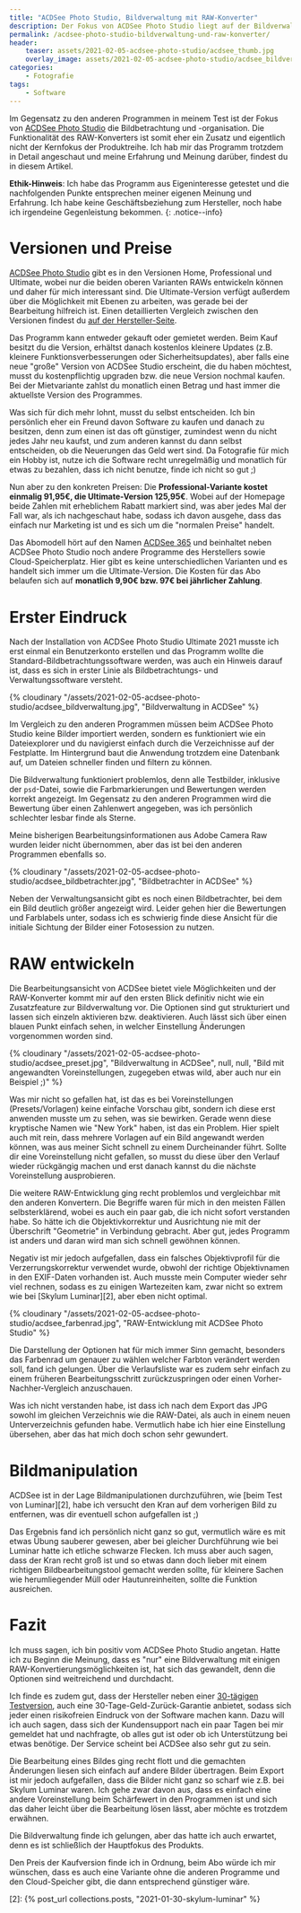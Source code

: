 ```yaml
---
title: "ACDSee Photo Studio, Bildverwaltung mit RAW-Konverter"
description: Der Fokus von ACDSee Photo Studio liegt auf der Bildverwaltung und -organisation, einige Versionen verfügen aber auch über einen RAW-Konverter. Was dieser kann und ob das gut genug ist, schau ich mir in diesem Artikel an.
permalink: /acdsee-photo-studio-bildverwaltung-und-raw-konverter/
header:
    teaser: assets/2021-02-05-acdsee-photo-studio/acdsee_thumb.jpg
    overlay_image: assets/2021-02-05-acdsee-photo-studio/acdsee_bildverwaltung.jpg
categories:
    - Fotografie
tags:
    - Software
---
```


Im Gegensatz zu den anderen Programmen in meinem Test ist der Fokus von [ACDSee Photo Studio][1] die Bildbetrachtung und -organisation. 
Die Funktionalität des RAW-Konverters ist somit eher ein Zusatz und eigentlich nicht der Kernfokus der Produktreihe. 
Ich hab mir das Programm trotzdem in Detail angeschaut und meine Erfahrung und Meinung darüber, findest du in diesem Artikel.

**Ethik-Hinweis**: Ich habe das Programm aus Eigeninteresse getestet und die nachfolgenden Punkte entsprechen meiner eigenen Meinung und Erfahrung.
Ich habe keine Geschäftsbeziehung zum Hersteller, noch habe ich irgendeine Gegenleistung bekommen.
{: .notice--info}

# Versionen und Preise
[ACDSee Photo Studio][1] gibt es in den Versionen Home, Professional und Ultimate, wobei nur die beiden oberen Varianten RAWs entwickeln können und daher für mich interessant sind. 
Die Ultimate-Version verfügt außerdem über die Möglichkeit mit Ebenen zu arbeiten, was gerade bei der Bearbeitung hilfreich ist. 
Einen detaillierten Vergleich zwischen den Versionen findest du [auf der Hersteller-Seite](https://www.acdsee.com/de/product-comparison/).

Das Programm kann entweder gekauft oder gemietet werden. Beim Kauf besitzt du die Version, 
erhältst danach kostenlos kleinere Updates (z.B. kleinere Funktionsverbesserungen oder Sicherheitsupdates), 
aber falls eine neue "große" Version von ACDSee Studio erscheint, die du haben möchtest, musst du kostenpflichtig upgraden bzw. die neue Version nochmal kaufen. 
Bei der Mietvariante zahlst du monatlich einen Betrag und hast immer die aktuellste Version des Programmes.

Was sich für dich mehr lohnt, musst du selbst entscheiden. 
Ich bin persönlich eher ein Freund davon Software zu kaufen und danach zu besitzen, denn zum einen ist das oft günstiger, 
zumindest wenn du nicht jedes Jahr neu kaufst, und zum anderen kannst du dann selbst entscheiden, ob die Neuerungen das Geld wert sind. 
Da Fotografie für mich ein Hobby ist, nutze ich die Software recht unregelmäßig und monatlich für etwas zu bezahlen, dass ich nicht benutze, finde ich nicht so gut ;)

Nun aber zu den konkreten Preisen: Die **Professional-Variante kostet einmalig 91,95€, die Ultimate-Version 125,95€**. 
Wobei auf der Homepage beide Zahlen mit erheblichem Rabatt markiert sind, was aber jedes Mal der Fall war, als ich nachgeschaut habe, 
sodass ich davon ausgehe, dass das einfach nur Marketing ist und es sich um die "normalen Preise" handelt.

Das Abomodell hört auf den Namen [ACDSee 365](https://www.365.acdsee.com/de/index) und beinhaltet neben ACDSee Photo Studio noch andere Programme des Herstellers sowie Cloud-Speicherplatz. 
Hier gibt es keine unterschiedlichen Varianten und es handelt sich immer um die Ultimate-Version. 
Die Kosten für das Abo belaufen sich auf **monatlich 9,90€ bzw. 97€ bei jährlicher Zahlung**.

# Erster Eindruck
Nach der Installation von ACDSee Photo Studio Ultimate 2021 musste ich erst einmal ein Benutzerkonto erstellen und das Programm wollte die Standard-Bildbetrachtungssoftware werden, 
was auch ein Hinweis darauf ist, dass es sich in erster Linie als Bildbetrachtungs- und Verwaltungssoftware versteht.

{% cloudinary "/assets/2021-02-05-acdsee-photo-studio/acdsee_bildverwaltung.jpg", "Bildverwaltung in ACDSee" %}

Im Vergleich zu den anderen Programmen müssen beim ACDSee Photo Studio keine Bilder importiert werden, 
sondern es funktioniert wie ein Dateiexplorer und du navigierst einfach durch die Verzeichnisse auf der Festplatte. 
Im Hintergrund baut die Anwendung trotzdem eine Datenbank auf, um Dateien schneller finden und filtern zu können.

Die Bildverwaltung funktioniert problemlos, denn alle Testbilder, inklusive der `psd`-Datei, sowie die Farbmarkierungen und Bewertungen werden korrekt angezeigt. 
Im Gegensatz zu den anderen Programmen wird die Bewertung über einen Zahlenwert angegeben, was ich persönlich schlechter lesbar finde als Sterne.

Meine bisherigen Bearbeitungsinformationen aus Adobe Camera Raw wurden leider nicht übernommen, aber das ist bei den anderen Programmen ebenfalls so.

{% cloudinary "/assets/2021-02-05-acdsee-photo-studio/acdsee_bildbetrachter.jpg", "Bildbetrachter in ACDSee" %}

Neben der Verwaltungsansicht gibt es noch einen Bildbetrachter, bei dem ein Bild deutlich größer angezeigt wird. 
Leider gehen hier die Bewertungen und Farblabels unter, sodass ich es schwierig finde diese Ansicht für die initiale Sichtung der Bilder einer Fotosession zu nutzen.

# RAW entwickeln
Die Bearbeitungsansicht von ACDSee bietet viele Möglichkeiten und der RAW-Konverter kommt mir auf den ersten Blick definitiv nicht wie ein Zusatzfeature zur Bildverwaltung vor. 
Die Optionen sind gut strukturiert und lassen sich einzeln aktivieren bzw. deaktivieren. 
Auch lässt sich über einen blauen Punkt einfach sehen, in welcher Einstellung Änderungen vorgenommen worden sind.

{% cloudinary "/assets/2021-02-05-acdsee-photo-studio/acdsee_preset.jpg", "Bildverwaltung in ACDSee", null, null, "Bild mit angewandten Voreinstellungen, zugegeben etwas wild, aber auch nur ein Beispiel ;)" %}

Was mir nicht so gefallen hat, ist das es bei Voreinstellungen (Presets/Vorlagen) keine einfache Vorschau gibt, 
sondern ich diese erst anwenden musste um zu sehen, was sie bewirken. Gerade wenn diese kryptische Namen wie "New York" haben, ist das ein Problem. 
Hier spielt auch mit rein, dass mehrere Vorlagen auf ein Bild angewandt werden können, was aus meiner Sicht schnell zu einem Durcheinander führt. 
Sollte dir eine Voreinstellung nicht gefallen, so musst du diese über den Verlauf wieder rückgängig machen und erst danach kannst du die nächste Voreinstellung ausprobieren.

Die weitere RAW-Entwicklung ging recht problemlos und vergleichbar mit den anderen Konvertern. 
Die Begriffe waren für mich in den meisten Fällen selbsterklärend, wobei es auch ein paar gab, die ich nicht sofort verstanden habe. 
So hätte ich die Objektivkorrektur und Ausrichtung nie mit der Überschrift "Geometrie" in Verbindung gebracht. 
Aber gut, jedes Programm ist anders und daran wird man sich schnell gewöhnen können.

Negativ ist mir jedoch aufgefallen, dass ein falsches Objektivprofil für die Verzerrungskorrektur verwendet wurde, obwohl der richtige Objektivnamen in den EXIF-Daten vorhanden ist. 
Auch musste mein Computer wieder sehr viel rechnen, sodass es zu einigen Wartezeiten kam, zwar nicht so extrem wie bei [Skylum Luminar][2], aber eben nicht optimal.

{% cloudinary "/assets/2021-02-05-acdsee-photo-studio/acdsee_farbenrad.jpg", "RAW-Entwicklung mit ACDSee Photo Studio" %}

Die Darstellung der Optionen hat für mich immer Sinn gemacht, besonders das Farbenrad um genauer zu wählen welcher Farbton verändert werden soll, fand ich gelungen. 
Über die Verlaufsliste war es zudem sehr einfach zu einem früheren Bearbeitungsschritt zurückzuspringen oder einen Vorher-Nachher-Vergleich anzuschauen.

Was ich nicht verstanden habe, ist dass ich nach dem Export das JPG sowohl im gleichen Verzeichnis wie die RAW-Datei, als auch in einem neuen Unterverzeichnis gefunden habe. 
Vermutlich habe ich hier eine Einstellung übersehen, aber das hat mich doch schon sehr gewundert.

# Bildmanipulation
ACDSee ist in der Lage Bildmanipulationen durchzuführen, wie [beim Test von Luminar][2], habe ich versucht den Kran auf dem vorherigen Bild zu entfernen, was dir eventuell schon aufgefallen ist ;)

Das Ergebnis fand ich persönlich nicht ganz so gut, vermutlich wäre es mit etwas Übung sauberer gewesen, 
aber bei gleicher Durchführung wie bei Luminar hatte ich etliche schwarze Flecken. 
Ich muss aber auch sagen, dass der Kran recht groß ist und so etwas dann doch lieber mit einem richtigen Bildbearbeitungstool gemacht werden sollte, 
für kleinere Sachen wie herumliegender Müll oder Hautunreinheiten, sollte die Funktion ausreichen.

# Fazit
Ich muss sagen, ich bin positiv vom ACDSee Photo Studio angetan. Hatte ich zu Beginn die Meinung, 
dass es "nur" eine Bildverwaltung mit einigen RAW-Konvertierungsmöglichkeiten ist, hat sich das gewandelt, denn die Optionen sind weitreichend und durchdacht.

Ich finde es zudem gut, dass der Hersteller neben einer [30-tägigen Testversion](https://www.acdsee.com/de/free-trials/), 
auch eine 30-Tage-Geld-Zurück-Garantie anbietet, sodass sich jeder einen risikofreien Eindruck von der Software machen kann. 
Dazu will ich auch sagen, dass sich der Kundensupport nach ein paar Tagen bei mir gemeldet hat und nachfragte, 
ob alles gut ist oder ob ich Unterstützung bei etwas benötige. Der Service scheint bei ACDSee also sehr gut zu sein.

Die Bearbeitung eines Bildes ging recht flott und die gemachten Änderungen liesen sich einfach auf andere Bilder übertragen. 
Beim Export ist mir jedoch aufgefallen, dass die Bilder nicht ganz so scharf wie z.B. bei Skylum Luminar waren. 
Ich gehe zwar davon aus, dass es einfach eine andere Voreinstellung beim Schärfewert in den Programmen ist und sich das daher leicht über die Bearbeitung lösen lässt, aber möchte es trotzdem erwähnen.

Die Bildverwaltung finde ich gelungen, aber das hatte ich auch erwartet, denn es ist schließlich der Hauptfokus des Produkts.

Den Preis der Kaufversion finde ich in Ordnung, beim Abo würde ich mir wünschen, dass es auch eine Variante ohne die anderen Programme und den Cloud-Speicher gibt, die dann entsprechend günstiger wäre.

[1]: https://www.acdsee.com/de/products/photo-studio-ultimate/
[2]: {% post_url collections.posts, "2021-01-30-skylum-luminar" %}